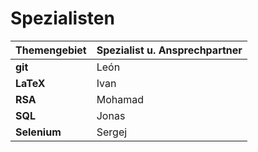 # Spezialisten

| Themengebiet | Spezialist u. Ansprechpartner |
|--------------|-------------------------------|
| **git**      | León                          |
| **LaTeX**    | Ivan                          |
| **RSA**      | Mohamad                       |
| **SQL**      | Jonas                         |
| **Selenium** | Sergej                        |
 
